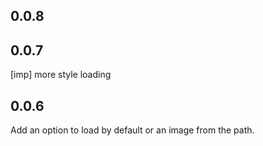 ## 0.0.8

## 0.0.7
[imp] more style loading

## 0.0.6
Add an option to load by default or an image from the path.